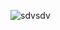![sdvsdv](https://user-images.githubusercontent.com/48917675/87469574-564d5700-c5d0-11ea-8cdc-bfc8e8baebe6.jpg)
